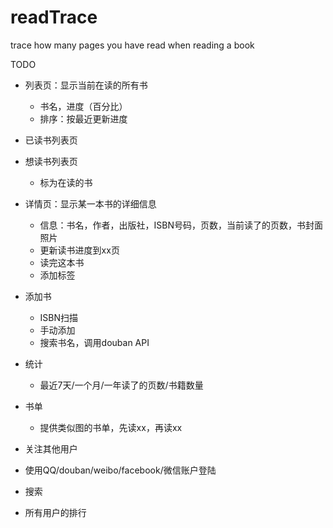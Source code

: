 # readTrace
trace how many pages you have read when reading a book

TODO

- 列表页：显示当前在读的所有书
  - 书名，进度（百分比）
  - 排序：按最近更新进度
- 已读书列表页
- 想读书列表页
  - 标为在读的书
- 详情页：显示某一本书的详细信息
  - 信息：书名，作者，出版社，ISBN号码，页数，当前读了的页数，书封面照片
  - 更新读书进度到xx页
  - 读完这本书
  - 添加标签


- 添加书
  - ISBN扫描
  - 手动添加
  - 搜索书名，调用douban API


- 统计
  - 最近7天/一个月/一年读了的页数/书籍数量
- 书单
  - 提供类似图的书单，先读xx，再读xx
- 关注其他用户
- 使用QQ/douban/weibo/facebook/微信账户登陆
- 搜索
- 所有用户的排行